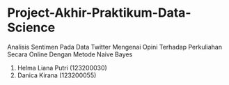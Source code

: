 # Project-Akhir-Praktikum-Data-Science
Analisis Sentimen Pada Data Twitter Mengenai Opini Terhadap Perkuliahan Secara Online Dengan Metode Naive Bayes

1. Helma Liana Putri (123200030)
2. Danica Kirana     (123200055)
